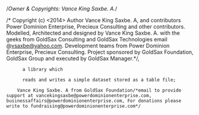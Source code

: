 
/*Owner & Copyrights: Vance King Saxbe. A.*/

/* Copyright (c) <2014> Author Vance King Saxbe. A, and contributors Power Dominion Enterprise, Precieux Consulting and other contributors. Modelled, Architected and designed by Vance King Saxbe. A. with the geeks from GoldSax Consulting and GoldSax Technologies email @vsaxbe@yahoo.com. Development teams from Power Dominion Enterprise, Precieux Consulting. Project sponsored by GoldSax Foundation, GoldSax Group and executed by GoldSax Manager.*/,

          a library which

          reads and writes a simple dataset stored as a table file;

        Vance King Saxbe. A from GoldSax Foundation/*email to provide support at vancekingsaxbe@powerdominionenterprise.com, businessaffairs@powerdominionenterprise.com, For donations please write to fundraising@powerdominionenterprise.com*/